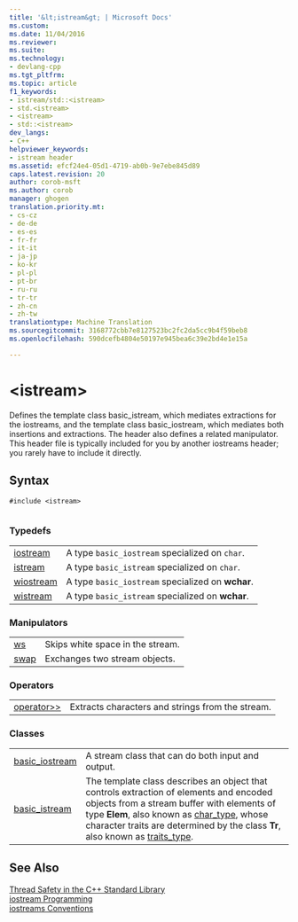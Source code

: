 ```yaml
---
title: '&lt;istream&gt; | Microsoft Docs'
ms.custom: 
ms.date: 11/04/2016
ms.reviewer: 
ms.suite: 
ms.technology:
- devlang-cpp
ms.tgt_pltfrm: 
ms.topic: article
f1_keywords:
- istream/std::<istream>
- std.<istream>
- <istream>
- std::<istream>
dev_langs:
- C++
helpviewer_keywords:
- istream header
ms.assetid: efcf24e4-05d1-4719-ab0b-9e7ebe845d89
caps.latest.revision: 20
author: corob-msft
ms.author: corob
manager: ghogen
translation.priority.mt:
- cs-cz
- de-de
- es-es
- fr-fr
- it-it
- ja-jp
- ko-kr
- pl-pl
- pt-br
- ru-ru
- tr-tr
- zh-cn
- zh-tw
translationtype: Machine Translation
ms.sourcegitcommit: 3168772cbb7e8127523bc2fc2da5cc9b4f59beb8
ms.openlocfilehash: 590dcefb4804e50197e945bea6c39e2bd4e1e15a

---
```

# &lt;istream&gt;
Defines the template class basic_istream, which mediates extractions for the iostreams, and the template class basic_iostream, which mediates both insertions and extractions. The header also defines a related manipulator. This header file is typically included for you by another iostreams header; you rarely have to include it directly.  
  
## Syntax  
  
```  
#include <istream>  
  
```  
  
### Typedefs  
  
|||  
|-|-|  
|[iostream](../standard-library/istream-typedefs.md#iostream)|A type `basic_iostream` specialized on `char`.|  
|[istream](../standard-library/istream-typedefs.md#istream)|A type `basic_istream` specialized on `char`.|  
|[wiostream](../standard-library/istream-typedefs.md#wiostream)|A type `basic_iostream` specialized on **wchar**.|  
|[wistream](../standard-library/istream-typedefs.md#wistream)|A type `basic_istream` specialized on **wchar**.|  
  
### Manipulators  
  
|||  
|-|-|  
|[ws](../standard-library/istream-functions.md#ws)|Skips white space in the stream.|  
|[swap](../standard-library/istream-functions.md#istream_swap)|Exchanges two stream objects.|  
  
### Operators  
  
|||  
|-|-|  
|[operator>>](../standard-library/istream-operators.md#operator_gt__gt_)|Extracts characters and strings from the stream.|  
  
### Classes  
  
|||  
|-|-|  
|[basic_iostream](../standard-library/basic-iostream-class.md)|A stream class that can do both input and output.|  
|[basic_istream](../standard-library/basic-istream-class.md)|The template class describes an object that controls extraction of elements and encoded objects from a stream buffer with elements of type **Elem**, also known as [char_type](../standard-library/basic-ios-class.md#basic_ios__char_type), whose character traits are determined by the class **Tr**, also known as [traits_type](../standard-library/basic-ios-class.md#basic_ios__traits_type).|  
  
## See Also  
 [Thread Safety in the C++ Standard Library](../standard-library/thread-safety-in-the-cpp-standard-library.md)   
 [iostream Programming](../standard-library/iostream-programming.md)   
 [iostreams Conventions](../standard-library/iostreams-conventions.md)






<!--HONumber=Jan17_HO1-->


